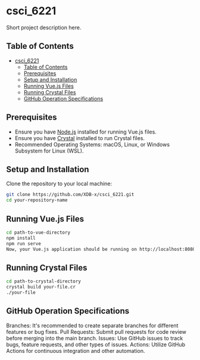 # csci_6221

Short project description here.

## Table of Contents

- [csci\_6221](#csci_6221)
  - [Table of Contents](#table-of-contents)
  - [Prerequisites](#prerequisites)
  - [Setup and Installation](#setup-and-installation)
  - [Running Vue.js Files](#running-vuejs-files)
  - [Running Crystal Files](#running-crystal-files)
  - [GitHub Operation Specifications](#github-operation-specifications)

## Prerequisites

- Ensure you have [Node.js](https://nodejs.org/) installed for running Vue.js files.
- Ensure you have [Crystal](https://crystal-lang.org/install/) installed to run Crystal files.
- Recommended Operating Systems: macOS, Linux, or Windows Subsystem for Linux (WSL).

## Setup and Installation

Clone the repository to your local machine:

```bash
git clone https://github.com/XDB-x/csci_6221.git
cd your-repository-name
```

## Running Vue.js Files

```bash
cd path-to-vue-directory
npm install
npm run serve
Now, your Vue.js application should be running on http://localhost:8080.
```

## Running Crystal Files

```bash
cd path-to-crystal-directory
crystal build your-file.cr
./your-file
```

## GitHub Operation Specifications

Branches: It's recommended to create separate branches for different features or bug fixes.
Pull Requests: Submit pull requests for code review before merging into the main branch.
Issues: Use GitHub issues to track bugs, feature requests, and other types of issues.
Actions: Utilize GitHub Actions for continuous integration and other automation.

